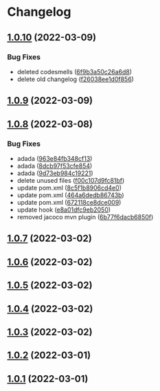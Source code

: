 # Changelog

## [1.0.10](https://github.com/EvgeniaPatsoni/TestRelease/releases/tag/1.0.10) (2022-03-09)


### Bug Fixes

 -  deleted codesmells ([6f9b3a50c26a6d8](https://github.com/EvgeniaPatsoni/TestRelease/commit/6f9b3a50c26a6d88406fa047bb51e518a4441672))
 -  delete old changelog ([f26038ee1d0f856](https://github.com/EvgeniaPatsoni/TestRelease/commit/f26038ee1d0f8560e99e33a3642533e713355a9b))

## [1.0.9](https://github.com/EvgeniaPatsoni/TestRelease/releases/tag/1.0.9) (2022-03-09)



## [1.0.8](https://github.com/EvgeniaPatsoni/TestRelease/releases/tag/1.0.8) (2022-03-08)


### Bug Fixes

 -  adada ([963e84fb348cf13](https://github.com/EvgeniaPatsoni/TestRelease/commit/963e84fb348cf137a3ff4d0749746cf3aae863a5))
 -  adada ([8dcb97f53cfe854](https://github.com/EvgeniaPatsoni/TestRelease/commit/8dcb97f53cfe854d8555590c7ed7254318982e0a))
 -  adada ([9d73eb984c19221](https://github.com/EvgeniaPatsoni/TestRelease/commit/9d73eb984c19221b976fb89881475f15dd139ff6))
 -  delete unused files ([f00c107d9fc81bf](https://github.com/EvgeniaPatsoni/TestRelease/commit/f00c107d9fc81bf1ef5debdb712bb52e448aa1e1))
 -  update pom.xml ([8c5f1b8906cd4e0](https://github.com/EvgeniaPatsoni/TestRelease/commit/8c5f1b8906cd4e03cafe4d6500db2cc32f03e806))
 -  update pom.xml ([464a6dedb86743b](https://github.com/EvgeniaPatsoni/TestRelease/commit/464a6dedb86743b3d29a61679a85f75e17b5a916))
 -  update pom.xml ([672118ce8dce009](https://github.com/EvgeniaPatsoni/TestRelease/commit/672118ce8dce0099ea798774a88e0f90c33925b8))
 -  update hook ([e8a01dfc9eb2050](https://github.com/EvgeniaPatsoni/TestRelease/commit/e8a01dfc9eb20509c9c77ddc9ceff6179e052caa))
 -  removed jacoco mvn plugin ([6b77f6dacb6850f](https://github.com/EvgeniaPatsoni/TestRelease/commit/6b77f6dacb6850f2b7efe71e98bfb21d4655e2d0))

## [1.0.7](https://github.com/EvgeniaPatsoni/TestRelease/releases/tag/1.0.7) (2022-03-02)



## [1.0.6](https://github.com/EvgeniaPatsoni/TestRelease/releases/tag/1.0.6) (2022-03-02)



## [1.0.5](https://github.com/EvgeniaPatsoni/TestRelease/releases/tag/1.0.5) (2022-03-02)



## [1.0.4](https://github.com/EvgeniaPatsoni/TestRelease/releases/tag/1.0.4) (2022-03-02)



## [1.0.3](https://github.com/EvgeniaPatsoni/TestRelease/releases/tag/1.0.3) (2022-03-02)



## [1.0.2](https://github.com/EvgeniaPatsoni/TestRelease/releases/tag/1.0.2) (2022-03-01)



## [1.0.1](https://github.com/EvgeniaPatsoni/TestRelease/releases/tag/1.0.1) (2022-03-01)



